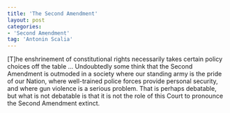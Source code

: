 ```yaml
---
title: 'The Second Amendment'
layout: post
categories:
- 'Second Amendment'
tag: 'Antonin Scalia'
---
```


\[T\]he enshrinement of constitutional rights necessarily takes certain policy choices off the table ... Undoubtedly some think that the Second Amendment is outmoded in a society where our standing army is the pride of our Nation, where well-trained police forces provide personal security, and where gun violence is a serious problem. That is perhaps debatable, but what is not debatable is that it is not the role of this Court to pronounce the Second Amendment extinct.